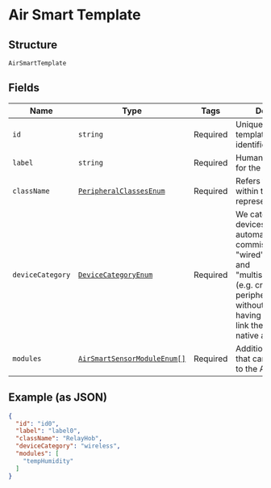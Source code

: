 
# Air Smart Template

## Structure

`AirSmartTemplate`

## Fields

| Name | Type | Tags | Description |
|  --- | --- | --- | --- |
| `id` | `string` | Required | Unique (within template) device identifier |
| `label` | `string` | Required | Human-friendly label for the device |
| `className` | [`PeripheralClassesEnum`](/doc/models/peripheral-classes-enum.md) | Required | Refers to the class within the code that represents a device |
| `deviceCategory` | [`DeviceCategoryEnum`](/doc/models/device-category-enum.md) | Required | We categorise devices mainly to automate commissioning of "wired"<br>and "multisenseNetwork"s (e.g. create those peripherals<br>without engineers having to manually link them on the native app) |
| `modules` | [`AirSmartSensorModuleEnum[]`](/doc/models/air-smart-sensor-module-enum.md) | Required | Additional modules that can be connected to the Air Smart |

## Example (as JSON)

```json
{
  "id": "id0",
  "label": "label0",
  "className": "RelayHob",
  "deviceCategory": "wireless",
  "modules": [
    "tempHumidity"
  ]
}
```

